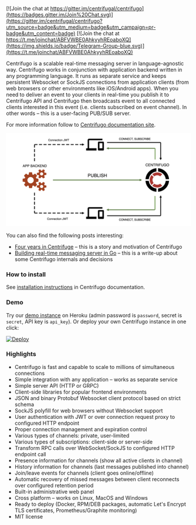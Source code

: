 [![Join the chat at https://gitter.im/centrifugal/centrifugo](https://badges.gitter.im/Join%20Chat.svg)](https://gitter.im/centrifugal/centrifugo?utm_source=badge&utm_medium=badge&utm_campaign=pr-badge&utm_content=badge) [![Join the chat at https://t.me/joinchat/ABFVWBE0AhkyyhREoaboXQ](https://img.shields.io/badge/Telegram-Group-blue.svg)](https://t.me/joinchat/ABFVWBE0AhkyyhREoaboXQ)

Centrifugo is a scalable real-time messaging server in language-agnostic way. Centrifugo works in conjunction with application backend written in any programming language. It runs as separate service and keeps persistent Websocket or SockJS connections from application clients (from web browsers or other environments like iOS/Android apps). When you need to deliver an event to your clients in real-time you publish it to Centrifugo API and Centrifugo then broadcasts event to all connected clients interested in this event (i.e. clients subscribed on event channel). In other words – this is a user-facing PUB/SUB server.

For more information follow to [Centrifugo documentation site](https://centrifugal.github.io/centrifugo/).

![scheme](https://raw.githubusercontent.com/centrifugal/centrifugo/master/docs/content/images/scheme.png)

You can also find the following posts interesting:
* [Four years in Centrifuge](https://medium.com/@fzambia/four-years-in-centrifuge-ce7a94e8b1a8) – this is a story and motivation of Centrifugo
* [Building real-time messaging server in Go](https://medium.com/@fzambia/building-real-time-messaging-server-in-go-5661c0a45248) – this is a write-up about some Centrifugo internals and decisions

### How to install

See [installation instructions](https://centrifugal.github.io/centrifugo/install/) in Centrifugo documentation.

### Demo

Try our [demo instance](https://centrifugo2.herokuapp.com/) on Heroku (admin password is `password`, secret is `secret`, API key is `api_key`). Or deploy your own Centrifugo instance in one click:

[![Deploy](https://www.herokucdn.com/deploy/button.svg)](https://heroku.com/deploy?template=https://github.com/centrifugal/centrifugo)

### Highlights

* Centrifugo is fast and capable to scale to millions of simultaneous connections
* Simple integration with any application – works as separate service
* Simple server API (HTTP or GRPC)
* Client-side libraries for popular frontend environments
* JSON and binary Protobuf Websocket client protocol based on strict schema
* SockJS polyfill for web browsers without Websocket support
* User authentication with JWT or over connection request proxy to configured HTTP endpoint
* Proper connection management and expiration control
* Various types of channels: private, user-limited
* Various types of subscriptions: client-side or server-side
* Transform RPC calls over WebSocket/SockJS to configured HTTP endpoint call
* Presence information for channels (show all active clients in channel)
* History information for channels (last messages published into channel)
* Join/leave events for channels (client goes online/offline)
* Automatic recovery of missed messages between client reconnects over configured retention period
* Built-in administrative web panel
* Cross platform – works on Linux, MacOS and Windows
* Ready to deploy (Docker, RPM/DEB packages, automatic Let's Encrypt TLS certificates, Prometheus/Graphite monitoring)
* MIT license
